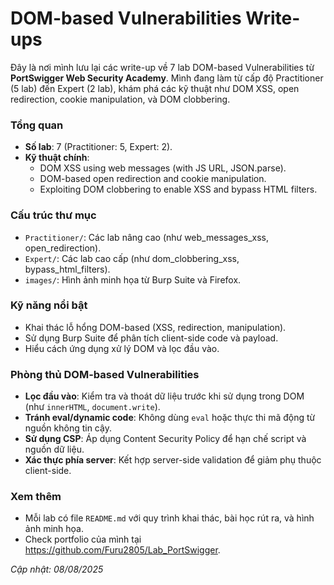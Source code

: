 # DOM-based Vulnerabilities Write-ups

Đây là nơi mình lưu lại các write-up về 7 lab DOM-based Vulnerabilities từ **PortSwigger Web Security Academy**. Mình đang làm từ cấp độ Practitioner (5 lab) đến Expert (2 lab), khám phá các kỹ thuật như DOM XSS, open redirection, cookie manipulation, và DOM clobbering.

### Tổng quan
- **Số lab**: 7 (Practitioner: 5, Expert: 2).
- **Kỹ thuật chính**:
  - DOM XSS using web messages (with JS URL, JSON.parse).
  - DOM-based open redirection and cookie manipulation.
  - Exploiting DOM clobbering to enable XSS and bypass HTML filters.

### Cấu trúc thư mục
- `Practitioner/`: Các lab nâng cao (như web_messages_xss, open_redirection).
- `Expert/`: Các lab cao cấp (như dom_clobbering_xss, bypass_html_filters).
- `images/`: Hình ảnh minh họa từ Burp Suite và Firefox.

### Kỹ năng nổi bật
- Khai thác lỗ hổng DOM-based (XSS, redirection, manipulation).
- Sử dụng Burp Suite để phân tích client-side code và payload.
- Hiểu cách ứng dụng xử lý DOM và lọc đầu vào.

### Phòng thủ DOM-based Vulnerabilities
- **Lọc đầu vào**: Kiểm tra và thoát dữ liệu trước khi sử dụng trong DOM (như `innerHTML`, `document.write`).
- **Tránh eval/dynamic code**: Không dùng `eval` hoặc thực thi mã động từ nguồn không tin cậy.
- **Sử dụng CSP**: Áp dụng Content Security Policy để hạn chế script và nguồn dữ liệu.
- **Xác thực phía server**: Kết hợp server-side validation để giảm phụ thuộc client-side.

### Xem thêm
- Mỗi lab có file `README.md` với quy trình khai thác, bài học rút ra, và hình ảnh minh họa.
- Check portfolio của mình tại https://github.com/Furu2805/Lab_PortSwigger.

*Cập nhật: 08/08/2025*